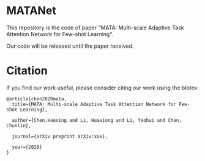 # MATANet
This repository is the code of paper "MATA: Multi-scale Adaptive Task Attention Network for Few-shot Learning".

Our code will be released until the paper received.
# Citation
If you find our work useful, please consider citing our work using the bibtex:
```
@article{chen2020mata,
  title={MATA: Multi-scale Adaptive Task Attention Network for Few-shot Learning},
  
  author={Chen,Haoxing and Li, Huaxiong and Li, Yaohui and Chen, Chunlin},
  
  journal={arXiv preprint arXiv:xxx},
  
  year={2020}
}
```
